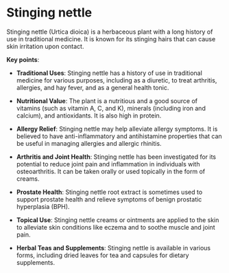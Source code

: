 # Stinging nettle

Stinging nettle (Urtica dioica) is a herbaceous plant with a long history of use in traditional medicine. It is known for its stinging hairs that can cause skin irritation upon contact.

**Key points**:

* **Traditional Uses**: Stinging nettle has a history of use in traditional medicine for various purposes, including as a diuretic, to treat arthritis, allergies, and hay fever, and as a general health tonic.

* **Nutritional Value**: The plant is a nutritious and a good source of vitamins (such as vitamin A, C, and K), minerals (including iron and calcium), and antioxidants. It is also high in protein.

* **Allergy Relief**: Stinging nettle may help alleviate allergy symptoms. It is believed to have anti-inflammatory and antihistamine properties that can be useful in managing allergies and allergic rhinitis.

* **Arthritis and Joint Health**: Stinging nettle has been investigated for its potential to reduce joint pain and inflammation in individuals with osteoarthritis. It can be taken orally or used topically in the form of creams.

* **Prostate Health**: Stinging nettle root extract is sometimes used to support prostate health and relieve symptoms of benign prostatic hyperplasia (BPH).

* **Topical Use**: Stinging nettle creams or ointments are applied to the skin to alleviate skin conditions like eczema and to soothe muscle and joint pain.

* **Herbal Teas and Supplements**: Stinging nettle is available in various forms, including dried leaves for tea and capsules for dietary supplements.
